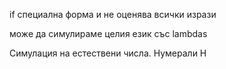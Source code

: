 if  специална форма и не оценява всички изрази

може да симулираме целия език със lambdas

Симулация на естествени числа.
Нумерали
Н
